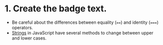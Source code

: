 # 1. Create the badge text.

- Be careful about the differences between equality (`==`) and identity (`===`) operators.
- [Strings][strings] in JavaScript have several methods to change between upper and lower cases.

[strings]: https://developer.mozilla.org/en-US/docs/Web/JavaScript/Reference/Global_Objects/String#Instance_methods
